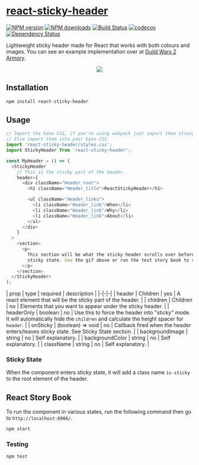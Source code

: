 # [react-sticky-header](https://github.com/madou/react-sticky-header)

[![NPM version](http://img.shields.io/npm/v/react-sticky-header.svg?style=flat-square)](https://www.npmjs.com/package/react-sticky-header)
[![NPM downloads](http://img.shields.io/npm/dm/react-sticky-header.svg?style=flat-square)](https://www.npmjs.com/package/react-sticky-header)
[![Build Status](http://img.shields.io/travis/madou/react-sticky-header/master.svg?style=flat-square)](https://travis-ci.org/madou/react-sticky-header)
[![codecov](https://codecov.io/gh/madou/react-sticky-header/branch/master/graph/badge.svg)](https://codecov.io/gh/madou/react-sticky-header)
[![Dependency Status](http://img.shields.io/david/madou/react-sticky-header.svg?style=flat-square)](https://david-dm.org/madou/react-sticky-header)

Lightweight sticky header made for React that works with both colours and images. You can see an example implementation over at [Guild Wars 2 Armory](https://gw2armory.com).

<p align="center">
  <img src="https://github.com/madou/react-sticky-header/blob/master/example.gif?raw=true" style="margin:0 auto" />
</p>

## Installation

```sh
npm install react-sticky-header
```

## Usage

```javascript
// Import the base CSS, if you're using webpack just import them straight.
// Else import them into your base CSS.
import 'react-sticky-header/styles.css';
import StickyHeader from 'react-sticky-header';

const MyHeader = () => (
  <StickyHeader
    // This is the sticky part of the header.
    header={
      <div className="Header_root">
        <h1 className="Header_title">ReactStickyHeader</h1>

        <ul className="Header_links">
          <li className="Header_link">When</li>
          <li className="Header_link">Why</li>
          <li className="Header_link">About</li>
        </ul>
      </div>
    }
  >
    <section>
      <p>
        This section will be what the sticky header scrolls over before entering into
        sticky state. See the gif above or run the test story book to see examples.
      </p>
    </section>
  </StickyHeader>
);
```

| prop | type | required | description |
|-|-|-|
| header | Children | yes | A react element that will be the sticky part of the header. |
| children | Children  | no | Elements that you want to appear under the sticky header. |
| headerOnly | boolean | no | Use this to force the header into "sticky" mode. It will automatically hide the `children` and calculate the height spacer for `header`. |
| onSticky | (boolean) => void | no | Callback fired when the header enters/leaves sticky state. See Sticky State section. |
| backgroundImage | string | no | Self explanatory. |
| backgroundColor | string | no | Self explanatory. |
| className | string | no | Self explanatory. |

### Sticky State

When the component enters sticky state, it will add a class name `is-sticky` to the root element of the header.

## React Story Book

To run the component in various states, run the following command then go to `http://localhost:6006/`.

```bash
npm start
```

### Testing

```bash
npm test
```
